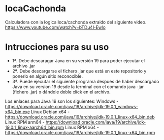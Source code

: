 # locaCachonda
Calculadora con la logica loca/cachonda extraido del siguiente video.
https://www.youtube.com/watch?v=bTDu4I-Ewlo

# Intrucciones para su uso
- 1ª. Debe descaragar Java en su versión 19 para poder ejecutar el archivo .jar
- 2ª. Debe descargarse el fichero .jar que está en este repositorio y ponerlo en algún sitio reconocible.
- 3ª. Puede ejecutar el siguiente programa despues de haber descargado Java en su version 19 desde la terminal con el comando java -jar (fichero .jar) o dándole doble click en el archivo.

Los enlaces para Java 19 son los siguientes:
Windows - https://download.oracle.com/java/19/archive/jdk-19.0.1_windows-x64_bin.exe
Linux Debian x64 - https://download.oracle.com/java/19/archive/jdk-19.0.1_linux-x64_bin.deb
Linux RPM arm64 - https://download.oracle.com/java/19/archive/jdk-19.0.1_linux-aarch64_bin.rpm
Linux RPM x64 - https://download.oracle.com/java/19/archive/jdk-19.0.1_linux-x64_bin.rpm
